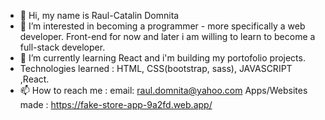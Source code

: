 - 👋 Hi, my name is Raul-Catalin Domnita
- 👀 I’m interested in becoming a programmer - more specifically a web developer. Front-end for now and later i am willing to learn to become a full-stack developer.
- 🌱 I’m currently learning React and i'm building my portofolio projects.
- Technologies learned : HTML, CSS(bootstrap, sass), JAVASCRIPT ,React.
- 📫 How to reach me : 
              email: raul.domnita@yahoo.com
Apps/Websites made : https://fake-store-app-9a2fd.web.app/
<!---
cataraul/cataraul is a ✨ special ✨ repository because its `README.md` (this file) appears on your GitHub profile.
You can click the Preview link to take a look at your changes.
--->
